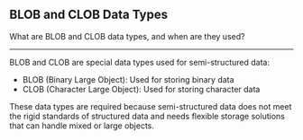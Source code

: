 ## BLOB and CLOB Data Types

What are BLOB and CLOB data types, and when are they used?

---

BLOB and CLOB are special data types used for semi-structured data:
- BLOB (Binary Large Object): Used for storing binary data
- CLOB (Character Large Object): Used for storing character data

These data types are required because semi-structured data does not meet the rigid standards of structured data and needs flexible storage solutions that can handle mixed or large objects.

